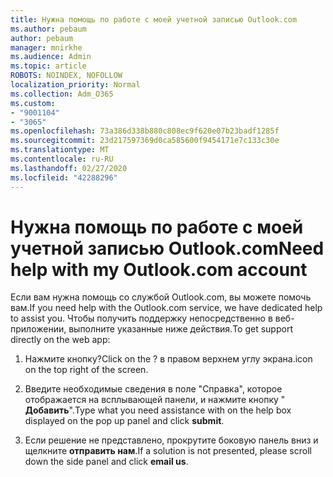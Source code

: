 ```yaml
---
title: Нужна помощь по работе с моей учетной записью Outlook.com
ms.author: pebaum
author: pebaum
manager: mnirkhe
ms.audience: Admin
ms.topic: article
ROBOTS: NOINDEX, NOFOLLOW
localization_priority: Normal
ms.collection: Adm_O365
ms.custom:
- "9001104"
- "3065"
ms.openlocfilehash: 73a386d338b880c808ec9f620e07b23badf1285f
ms.sourcegitcommit: 23d217597369d0ca585600f9454171e7c133c30e
ms.translationtype: MT
ms.contentlocale: ru-RU
ms.lasthandoff: 02/27/2020
ms.locfileid: "42288296"
---
```

# <a name="need-help-with-my-outlookcom-account"></a><span data-ttu-id="e7d95-102">Нужна помощь по работе с моей учетной записью Outlook.com</span><span class="sxs-lookup"><span data-stu-id="e7d95-102">Need help with my Outlook.com account</span></span>

<span data-ttu-id="e7d95-103">Если вам нужна помощь со службой Outlook.com, вы можете помочь вам.</span><span class="sxs-lookup"><span data-stu-id="e7d95-103">If you need help with the Outlook.com service, we have dedicated help to assist you.</span></span> <span data-ttu-id="e7d95-104">Чтобы получить поддержку непосредственно в веб-приложении, выполните указанные ниже действия.</span><span class="sxs-lookup"><span data-stu-id="e7d95-104">To get support directly on the web app:</span></span> 

1. <span data-ttu-id="e7d95-105">Нажмите кнопку?</span><span class="sxs-lookup"><span data-stu-id="e7d95-105">Click on the ?</span></span> <span data-ttu-id="e7d95-106">в правом верхнем углу экрана.</span><span class="sxs-lookup"><span data-stu-id="e7d95-106">icon on the top right of the screen.</span></span> 

2. <span data-ttu-id="e7d95-107">Введите необходимые сведения в поле "Справка", которое отображается на всплывающей панели, и нажмите кнопку " **Добавить**".</span><span class="sxs-lookup"><span data-stu-id="e7d95-107">Type what you need assistance with on the help box displayed on the pop up panel and click **submit**.</span></span> 

3. <span data-ttu-id="e7d95-108">Если решение не представлено, прокрутите боковую панель вниз и щелкните **отправить нам**.</span><span class="sxs-lookup"><span data-stu-id="e7d95-108">If a solution is not presented, please scroll down the side panel and click **email us**.</span></span>
